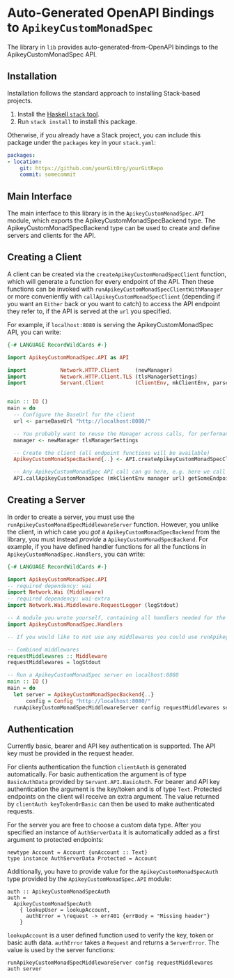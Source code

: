 # Auto-Generated OpenAPI Bindings to `ApikeyCustomMonadSpec`

The library in `lib` provides auto-generated-from-OpenAPI bindings to the ApikeyCustomMonadSpec API.

## Installation

Installation follows the standard approach to installing Stack-based projects.

1. Install the [Haskell `stack` tool](http://docs.haskellstack.org/en/stable/README).
2. Run `stack install` to install this package.

Otherwise, if you already have a Stack project, you can include this package under the `packages` key in your `stack.yaml`:
```yaml
packages:
- location:
    git: https://github.com/yourGitOrg/yourGitRepo
    commit: somecommit
```

## Main Interface

The main interface to this library is in the `ApikeyCustomMonadSpec.API` module, which exports the ApikeyCustomMonadSpecBackend type. The ApikeyCustomMonadSpecBackend
type can be used to create and define servers and clients for the API.

## Creating a Client

A client can be created via the `createApikeyCustomMonadSpecClient` function, which will generate a function for every endpoint of the API.
Then these functions can be invoked with `runApikeyCustomMonadSpecClientWithManager` or more conveniently with `callApikeyCustomMonadSpecClient`
(depending if you want an `Either` back or you want to catch) to access the API endpoint they refer to, if the API is served
at the `url` you specified.

For example, if `localhost:8080` is serving the ApikeyCustomMonadSpec API, you can write:

```haskell
{-# LANGUAGE RecordWildCards #-}

import ApikeyCustomMonadSpec.API as API

import           Network.HTTP.Client     (newManager)
import           Network.HTTP.Client.TLS (tlsManagerSettings)
import           Servant.Client          (ClientEnv, mkClientEnv, parseBaseUrl)


main :: IO ()
main = do
  -- Configure the BaseUrl for the client
  url <- parseBaseUrl "http://localhost:8080/"

  -- You probably want to reuse the Manager across calls, for performance reasons
  manager <- newManager tlsManagerSettings

  -- Create the client (all endpoint functions will be available)
  ApikeyCustomMonadSpecBackend{..} <- API.createApikeyCustomMonadSpecClient

  -- Any ApikeyCustomMonadSpec API call can go here, e.g. here we call `getSomeEndpoint`
  API.callApikeyCustomMonadSpec (mkClientEnv manager url) getSomeEndpoint
```

## Creating a Server

In order to create a server, you must use the `runApikeyCustomMonadSpecMiddlewareServer` function. However, you unlike the client, in which case you *got* a `ApikeyCustomMonadSpecBackend`
from the library, you must instead *provide* a `ApikeyCustomMonadSpecBackend`. For example, if you have defined handler functions for all the
functions in `ApikeyCustomMonadSpec.Handlers`, you can write:

```haskell
{-# LANGUAGE RecordWildCards #-}

import ApikeyCustomMonadSpec.API
-- required dependency: wai
import Network.Wai (Middleware)
-- required dependency: wai-extra
import Network.Wai.Middleware.RequestLogger (logStdout)

-- A module you wrote yourself, containing all handlers needed for the ApikeyCustomMonadSpecBackend type.
import ApikeyCustomMonadSpec.Handlers

-- If you would like to not use any middlewares you could use runApikeyCustomMonadSpecServer instead

-- Combined middlewares
requestMiddlewares :: Middleware
requestMiddlewares = logStdout

-- Run a ApikeyCustomMonadSpec server on localhost:8080
main :: IO ()
main = do
  let server = ApikeyCustomMonadSpecBackend{..}
      config = Config "http://localhost:8080/"
  runApikeyCustomMonadSpecMiddlewareServer config requestMiddlewares server
```

## Authentication

Currently basic, bearer and API key authentication is supported. The API key must be provided
in the request header.

For clients authentication the function `clientAuth` is generated automatically. For basic
authentication the argument is of type `BasicAuthData` provided by `Servant.API.BasicAuth`.
For bearer and API key authentication the argument is the key/token and is of type `Text`.
Protected endpoints on the client will receive an extra argument. The value returned by
`clientAuth keyTokenOrBasic` can then be used to make authenticated requests.

For the server you are free to choose a custom data type. After you specified an instance of
`AuthServerData` it is automatically added as a first argument to protected endpoints:

```
newtype Account = Account {unAccount :: Text}
type instance AuthServerData Protected = Account
```

Additionally, you have to provide value for the `ApikeyCustomMonadSpecAuth` type provided by the
`ApikeyCustomMonadSpec.API` module:

```
auth :: ApikeyCustomMonadSpecAuth
auth =
  ApikeyCustomMonadSpecAuth
    { lookupUser = lookupAccount,
      authError = \request -> err401 {errBody = "Missing header"}
    }
```

`lookupAccount` is a user defined function used to verify the key, token or basic auth data.
`authError` takes a `Request` and returns a `ServerError`. The value is used by the server
functions:

```
runApikeyCustomMonadSpecMiddlewareServer config requestMiddlewares auth server
```
